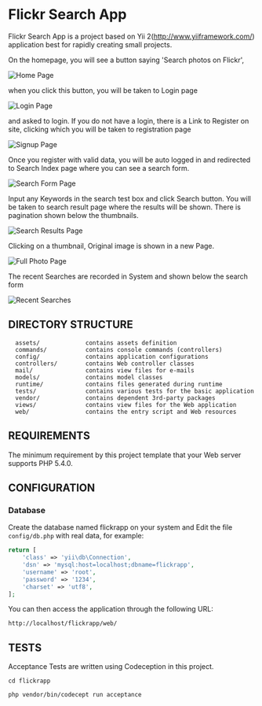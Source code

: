 Flickr Search App
============================

Flickr Search App is a project based on Yii 2(http://www.yiiframework.com/) application best for
rapidly creating small projects.

On the homepage, you will see a button saying 'Search photos on Flickr', 

![Home Page](http://shoposm.com/flickrapp/s1.jpg)


when you click this button, you will be taken to Login page

![Login Page](http://shoposm.com/flickrapp/s2.jpg)


and asked to login. If you do not have a login, there is a Link to Register on site, clicking which you will be taken to registration page

![Signup Page](http://shoposm.com/flickrapp/s3.jpg)


Once you register with valid data, you will be auto logged in and redirected to Search Index page where you can see a search form.

![Search Form Page](http://shoposm.com/flickrapp/s4.jpg)


Input any Keywords in the search test box and click Search button. You will be taken to search result page where the results will
be shown. There is pagination shown below the thumbnails.

![Search Results Page](http://shoposm.com/flickrapp/s5.jpg)


Clicking on a thumbnail, Original image is shown in a new Page.

![Full Photo Page](http://shoposm.com/flickrapp/s6.jpg)


The recent Searches are recorded in System and shown below the search form

![Recent Searches](http://shoposm.com/flickrapp/s7.jpg)


DIRECTORY STRUCTURE
-------------------

      assets/             contains assets definition
      commands/           contains console commands (controllers)
      config/             contains application configurations
      controllers/        contains Web controller classes
      mail/               contains view files for e-mails
      models/             contains model classes
      runtime/            contains files generated during runtime
      tests/              contains various tests for the basic application
      vendor/             contains dependent 3rd-party packages
      views/              contains view files for the Web application
      web/                contains the entry script and Web resources



REQUIREMENTS
------------

The minimum requirement by this project template that your Web server supports PHP 5.4.0.




CONFIGURATION
-------------

### Database

Create the database named flickrapp on your system and Edit the file `config/db.php` with real data, for example:

```php
return [
    'class' => 'yii\db\Connection',
    'dsn' => 'mysql:host=localhost;dbname=flickrapp',
    'username' => 'root',
    'password' => '1234',
    'charset' => 'utf8',
];
```

You can then access the application through the following URL:

~~~
http://localhost/flickrapp/web/
~~~

TESTS
------

Acceptance Tests are written using Codeception in this project.

```
cd flickrapp

php vendor/bin/codecept run acceptance

```
